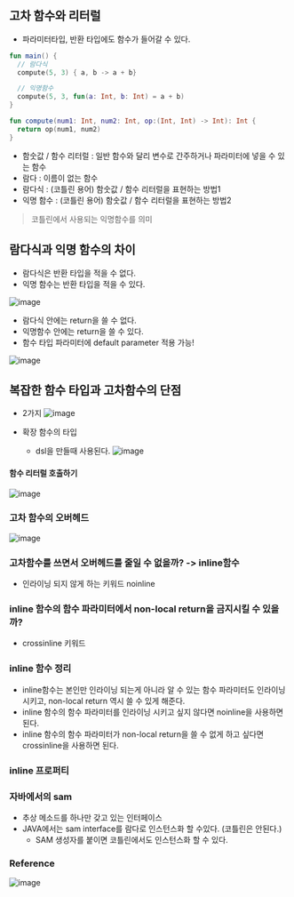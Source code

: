 ## 고차 함수와 리터럴
+ 파라미터타입, 반환 타입에도 함수가 들어갈 수 있다.

```kotlin
fun main() {
  // 람다식
  compute(5, 3) { a, b -> a + b}

  // 익명함수
  compute(5, 3, fun(a: Int, b: Int) = a + b)
}

fun compute(num1: Int, num2: Int, op:(Int, Int) -> Int): Int {
  return op(num1, num2)
}
```

+ 함숫값 / 함수 리터럴 : 일반 함수와 달리 변수로 간주하거나 파라미터에 넣을 수 있는 함수
+ 람다 : 이름이 없는 함수
+ 람다식 : (코틀린 용어) 함숫값  / 함수 리터럴을 표현하는 방법1
+ 익명 함수 : (코틀린 용어) 함숫값 / 함수 리터럴을 표현하는 방법2

> 코틀린에서 사용되는 익명함수를 의미

## 람다식과 익명 함수의 차이
+ 람다식은 반환 타입을 적을 수 없다.
+ 익명 함수는 반환 타입을 적을 수 있다.

![image](https://github.com/HyangKeunChoi/TIL-Today-I-Learned-/assets/49984996/e12eb600-2c76-44d7-885d-2fdaea02b821)

+ 람다식 안에는 return을 쓸 수 없다.
+ 익명함수 안에는 return을 쓸 수 있다.
+ 함수 타입 파라미터에 default parameter 적용 가능!

 ![image](https://github.com/HyangKeunChoi/TIL-Today-I-Learned-/assets/49984996/29af62c5-98b7-4601-9a19-1c2bc9cce434)

## 복잡한 함수 타입과 고차함수의 단점
+ 2가지 
![image](https://github.com/HyangKeunChoi/TIL-Today-I-Learned-/assets/49984996/c01e9d33-dee9-419a-9f10-3de9769a0b79)

+ 확장 함수의 타입
  - dsl을 만들때 사용된다.
![image](https://github.com/HyangKeunChoi/TIL-Today-I-Learned-/assets/49984996/2525eef9-7d22-4e06-804f-45efdc888dfa)

#### 함수 리터럴 호출하기

![image](https://github.com/HyangKeunChoi/TIL-Today-I-Learned-/assets/49984996/9d43f189-50e4-4c06-aafc-f7236dd54451)

### 고차 함수의 오버헤드 

![image](https://github.com/HyangKeunChoi/TIL-Today-I-Learned-/assets/49984996/64f98efc-21ee-41c6-aa44-81ffb921e813)

### 고차함수를 쓰면서 오버헤드를 줄일 수 없을까? -> inline함수
+ 인라이닝 되지 않게 하는 키워드 noinline

### inline 함수의 함수 파라미터에서 non-local return을 금지시킬 수 있을까?
+ crossinline 키워드

### inline 함수 정리
+ inline함수는 본인만 인라이닝 되는게 아니라 알 수 있는 함수 파라미터도 인라이닝 시키고, non-local return 역시 쓸 수 있게 해준다.
+ inline 함수의 함수 파라미터를 인라이닝 시키고 싶지 않다면 noinline을 사용하면 된다.
+ inline 함수의 함수 파라미터가 non-local return을 쓸 수 없게 하고 싶다면 crossinline을 사용하면 된다.

### inline 프로퍼티

### 자바에서의 sam
+ 추상 메소드를 하나만 갖고 있는 인터페이스
+ JAVA에서는 sam interface를 람다로 인스턴스화 할 수있다. (코틀린은 안된다.)
  - SAM 생성자를 붙이면 코틀린에서도 인스턴스화 할 수 있다.
 
### Reference

![image](https://github.com/HyangKeunChoi/TIL-Today-I-Learned-/assets/49984996/3c373b45-7679-4134-a876-b4807322e869)
